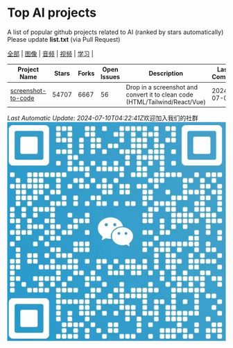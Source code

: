 # Top AI projects
A list of popular github projects related to AI (ranked by stars automatically)
Please update **list.txt** (via Pull Request)

<a href="./README.md">全部</a> |   <a href="./READMEpicture.md">图像</a> |   <a href="./READMEaudio.md">音频</a> | <a href="./READMEvideo.md">视频</a> | <a href="./READMElearn.md">学习</a> | 

| Project Name | Stars | Forks | Open Issues | Description | Last Commit |
| ------------ | ----- | ----- | ----------- | ----------- | ----------- |
| [screenshot-to-code](https://github.com/abi/screenshot-to-code) | 54707 | 6667 | 56 | Drop in a screenshot and convert it to clean code (HTML/Tailwind/React/Vue) | 2024-07-03 |

*Last Automatic Update: 2024-07-10T04:22:41Z*欢迎加入我们的社群 ![](https://raw.githubusercontent.com/mouuii/picture/master/weichat.jpg) 